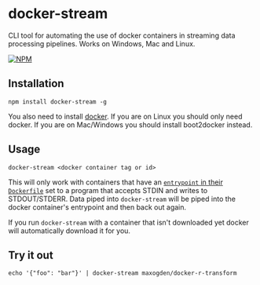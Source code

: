 # docker-stream

CLI tool for automating the use of docker containers in streaming data processing pipelines. Works on Windows, Mac and Linux.

[![NPM](https://nodei.co/npm/docker-stream.png?global=true)](https://nodei.co/npm/docker-stream/)

## Installation

```
npm install docker-stream -g
```

You also need to install [docker](http://docs.docker.com/installation/). If you are on Linux you should only need docker. If you are on Mac/Windows you should install boot2docker instead.

## Usage

```
docker-stream <docker container tag or id>
```

This will only work with containers that have an [`entrypoint` in their `Dockerfile`](https://docs.docker.com/reference/builder/#entrypoint) set to a program that accepts STDIN and writes to STDOUT/STDERR. Data piped into `docker-stream` will be piped into the docker container's entrypoint and then back out again.

If you run `docker-stream` with a container that isn't downloaded yet docker will automatically download it for you.

## Try it out

```
echo '{"foo": "bar"}' | docker-stream maxogden/docker-r-transform
```